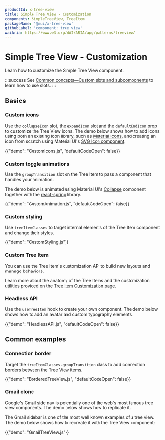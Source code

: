 ```yaml
---
productId: x-tree-view
title: Simple Tree View - Customization
components: SimpleTreeView, TreeItem
packageName: '@mui/x-tree-view'
githubLabel: 'component: tree view'
waiAria: https://www.w3.org/WAI/ARIA/apg/patterns/treeview/
---
```


# Simple Tree View - Customization

<p class="description">Learn how to customize the Simple Tree View component.</p>

:::success
See [Common concepts—Custom slots and subcomponents](/x/common-concepts/custom-components/) to learn how to use slots.
:::

## Basics

### Custom icons

Use the `collapseIcon` slot, the `expandIcon` slot and the `defaultEndIcon` prop to customize the Tree View icons.
The demo below shows how to add icons using both an existing icon library, such as [Material Icons](/material-ui/material-icons/), and creating an icon from scratch using Material UI's [SVG Icon component](/material-ui/icons/#svgicon).

{{"demo": "CustomIcons.js", "defaultCodeOpen": false}}

### Custom toggle animations

Use the `groupTransition` slot on the Tree Item to pass a component that handles your animation.

The demo below is animated using Material UI's [Collapse](/material-ui/transitions/#collapse) component together with the [react-spring](https://www.react-spring.dev/) library.

{{"demo": "CustomAnimation.js", "defaultCodeOpen": false}}

### Custom styling

Use `treeItemClasses` to target internal elements of the Tree Item component and change their styles.

{{"demo": "CustomStyling.js"}}

### Custom Tree Item

You can use the Tree Item's customization API to build new layouts and manage behaviors.

Learn more about the anatomy of the Tree Items and the customization utilities provided on the [Tree Item Customization page](/x/react-tree-view/tree-item-customization/).

### Headless API

Use the `useTreeItem` hook to create your own component.
The demo below shows how to add an avatar and custom typography elements.

{{"demo": "HeadlessAPI.js", "defaultCodeOpen": false}}

## Common examples

### Connection border

Target the `treeItemClasses.groupTransition` class to add connection borders between the Tree View items.

{{"demo": "BorderedTreeView.js", "defaultCodeOpen": false}}

### Gmail clone

Google's Gmail side nav is potentially one of the web's most famous tree view components.
The demo below shows how to replicate it.

The Gmail sidebar is one of the most well known examples of a tree view.
The demo below shows how to recreate it with the Tree View component:

{{"demo": "GmailTreeView.js"}}
